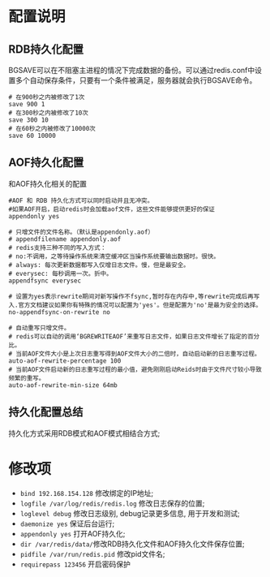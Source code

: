# 配置说明
## RDB持久化配置
BGSAVE可以在不阻塞主进程的情况下完成数据的备份。可以通过redis.conf中设置多个自动保存条件，只要有一个条件被满足，服务器就会执行BGSAVE命令。

```
# 在900秒之内被修改了1次
save 900 1
# 在300秒之内被修改了10次
save 300 10
# 在60秒之内被修改了10000次
save 60 10000
```

## AOF持久化配置
和AOF持久化相关的配置
```
#AOF 和 RDB 持久化方式可以同时启动并且无冲突。  
#如果AOF开启，启动redis时会加载aof文件，这些文件能够提供更好的保证
appendonly yes

# 只增文件的文件名称。（默认是appendonly.aof）  
# appendfilename appendonly.aof
# redis支持三种不同的写入方式：   
# no:不调用，之等待操作系统来清空缓冲区当操作系统要输出数据时。很快。  
# always: 每次更新数据都写入仅增日志文件。慢，但是最安全。
# everysec: 每秒调用一次。折中。
appendfsync everysec  

# 设置为yes表示rewrite期间对新写操作不fsync,暂时存在内存中,等rewrite完成后再写入.官方文档建议如果你有特殊的情况可以配置为'yes'。但是配置为'no'是最为安全的选择。
no-appendfsync-on-rewrite no  

# 自动重写只增文件。  
# redis可以自动的调用‘BGREWRITEAOF’来重写日志文件，如果日志文件增长了指定的百分比。  
# 当前AOF文件大小是上次日志重写得到AOF文件大小的二倍时，自动启动新的日志重写过程。
auto-aof-rewrite-percentage 100  
# 当前AOF文件启动新的日志重写过程的最小值，避免刚刚启动Reids时由于文件尺寸较小导致频繁的重写。
auto-aof-rewrite-min-size 64mb

```
## 持久化配置总结

持久化方式采用RDB模式和AOF模式相结合方式;

# 修改项
* `bind 192.168.154.128` 修改绑定的IP地址;
* `logfile /var/log/redis/redis.log` 修改日志保存的位置;
* `loglevel debug` 修改日志级别, debug记录更多信息, 用于开发和测试;  
* `daemonize yes` 保证后台运行;
* `appendonly yes` 打开AOF持久化;
* `dir /var/redis/data/`修改RDB持久化文件和AOF持久化文件保存位置;
* `pidfile /var/run/redis.pid` 修改pid文件名;
* `requirepass 123456` 开启密码保护
